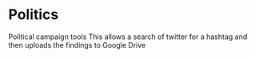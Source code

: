 # Politics
Political campaign tools
This allows a search of twitter for a hashtag and then uploads the findings to Google Drive
